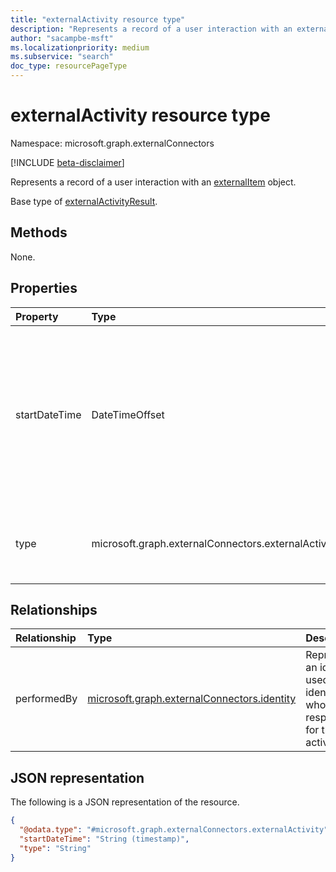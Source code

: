 ```yaml
---
title: "externalActivity resource type"
description: "Represents a record of a user interaction with an externalItem object."
author: "sacampbe-msft"
ms.localizationpriority: medium
ms.subservice: "search"
doc_type: resourcePageType
---
```


# externalActivity resource type

Namespace: microsoft.graph.externalConnectors

[!INCLUDE [beta-disclaimer](../../includes/beta-disclaimer.md)]

Represents a record of a user interaction with an [externalItem](externalconnectors-externalitem.md) object.

Base type of [externalActivityResult](../resources/externalconnectors-externalactivityresult.md).

## Methods

None.

## Properties

|Property|Type|Description|
|:---|:---|:---|
|startDateTime|DateTimeOffset|The date and time when the particular activity occurred. The DateTimeOffset type represents date and time information using ISO 8601 format and is always in UTC time. For example, midnight UTC on Jan 1, 2014 is `2014-01-01T00:00:00Z`.|
|type|microsoft.graph.externalConnectors.externalActivityType|The type of activity performed. The possible values are: `viewed`, `modified`, `created`, `commented`, `unknownFutureValue`.|

## Relationships

|Relationship|Type|Description|
|:---|:---|:---|
|performedBy|[microsoft.graph.externalConnectors.identity](../resources/externalconnectors-identity.md)|Represents an identity used to identify who is responsible for the activity.|

## JSON representation

The following is a JSON representation of the resource.

<!-- {
  "blockType": "resource",
  "@odata.type": "microsoft.graph.externalConnectors.externalActivity"
}
-->
``` json
{
  "@odata.type": "#microsoft.graph.externalConnectors.externalActivity",
  "startDateTime": "String (timestamp)",
  "type": "String"
}
```

